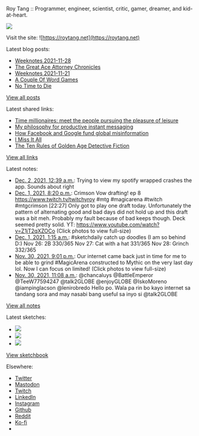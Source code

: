 Roy Tang :: Programmer, engineer, scientist, critic, gamer, dreamer, and kid-at-heart.

![](https://roytang.net/static/img/profile.jpg)

Visit the site: ![https://roytang.net](https://roytang.net)

Latest blog posts:

- [Weeknotes 2021-11-28](https://roytang.net/2021/11/weeknotes-11-28/)
- [The Great Ace Attorney Chronicles](https://roytang.net/2021/11/great-ace-attorney/)
- [Weeknotes 2021-11-21](https://roytang.net/2021/11/weeknotes-11-21/)
- [A Couple Of Word Games](https://roytang.net/2021/11/couple-word-games/)
- [No Time to Die](https://roytang.net/2021/11/no-time-to-die/)

[View all posts](https://roytang.net/blog)

Latest shared links:

- [Time millionaires: meet the people pursuing the pleasure of leisure](https://roytang.net/2021/12/time-millionaires-meet-the-people-pursuing-the-pleasure-of-leisure/)
- [My philosophy for productive instant messaging](https://roytang.net/2021/11/d6e28b2791cb472886983200beaae65c/)
- [How Facebook and Google fund global misinformation](https://roytang.net/2021/11/902aca5511ea19f374a771ed7065c574/)
- [I Miss It All](https://roytang.net/2021/11/dac5ccfeacc874f4925140ef30e0f52a/)
- [The Ten Rules of Golden Age Detective Fiction](https://roytang.net/2021/11/the-ten-rules-of-golden-age-detective-fiction/)

[View all links](https://roytang.net/links)

Latest notes:

- [Dec. 2, 2021, 12:39 a.m.](https://roytang.net/2021/12/1466084601403613190/): Trying to view my spotify wrapped crashes the app. Sounds about right
- [Dec. 1, 2021, 8:20 p.m.](https://roytang.net/2021/12/1466019368119291910/): Crimson Vow drafting! ep 8 https://www.twitch.tv/twitchyroy #mtg #magicarena #twitch #mtgcrimson [22:27] Only got to play one draft today. Unfortunately the pattern of alternating good and bad days did not hold up and this draft was a bit meh. Probably my fault because of bad keeps though. Deck seemed pretty solid. YT: https://www.youtube.com/watch?v=Z1jT2qXZOCo (Click photos to view full-size)
- [Dec. 1, 2021, 1:15 a.m.](https://roytang.net/2021/12/542943a3fe4f47fe8835e574496f3d63/): #sketchdaily catch up doodles (I am so behind D:) Nov 26: 2B 330/365 Nov 27: Cat with a hat 331/365 Nov 28: Grinch 332/365
- [Nov. 30, 2021, 9:01 p.m.](https://roytang.net/2021/11/1465667381175349249/): Our internet came back just in time for me to be able to grind #MagicArena constructed to Mythic on the very last day lol. Now I can focus on limited! (Click photos to view full-size)
- [Nov. 30, 2021, 11:08 a.m.](https://roytang.net/2021/11/1465517962941452288/): @chancaluys @BattleEmperor @TeeW77594247 @talk2GLOBE @enjoyGLOBE @IskoMoreno @iampinglacson @lenirobredo Hello po. Wala pa rin bo kayo internet sa tandang sora and may nasabi bang useful sa inyo si @talk2GLOBE

[View all notes](https://roytang.net/notes)

Latest sketches:


- ![](https://roytang.net/media/cache/4a/39/4a39ca038d0b8d304349b0cf4823e054.jpg)
- ![](https://roytang.net/media/cache/e8/9e/e89ecf305ccc7e5499bbee5d4cfb4b3b.jpg)
- ![](https://roytang.net/media/cache/fe/5e/fe5ef8386e93c66b54bc904a399be475.jpg)

[View sketchbook](https://roytang.net/albums/sketchbook)


Elsewhere:

- [Twitter](https://twitter.com/roytang)
- [Mastodon](https://mastodon.technology/@roytang)
- [Twitch](https://twitch.tv/twitchyroy)
- [LinkedIn](https://www.linkedin.com/in/roytang)
- [Instagram](https://instagram.com/roytang0400)
- [Github](https://github.com/roytang)
- [Reddit](https://reddit.com/u/hungryroy)
- [Ko-fi](https://ko-fi.com/roytang)
- [](mailto:hello@roytang.net)